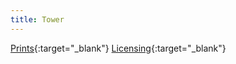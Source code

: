 ```yaml
---
title: Tower
---
```

[Prints](https://pixels.com/featured/tower-brady-lane.html){:target="_blank"}
[Licensing](https://licensing.pixels.com/featured/tower-brady-lane.html){:target="_blank"}